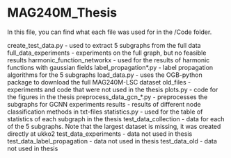 # MAG240M_Thesis
In this file, you can find what each file was used for in the /Code folder.

create_test_data.py - used to extract 5 subgraphs from the full data
full_data_experiments - experiments on the full graph, but no feasible results
harmonic_function_networkx - used for the results of harmonic functions with gaussian fields
label_propagation*.py - label propagation algorithms for the 5 subgraphs
load_data.py - uses the OGB-python package to download the full MAG240M-LSC dataset
old_files - experiments and code that were not used in the thesis
plots.py - code for the figures in the thesis
preprocess_data_gcn_*.py - preprocesses the subgraphs for GCNN experiments
results - results of different node classification methods in txt-files
statistics.py - used for the table of statistics of each subgraph in the thesis
test_data_collection - data for each of the 5 subgraphs. Note that the largest dataset is missing, it was created directly at ukko2
test_data_experiments - data not used in thesis
test_data_label_propagation - data not used in thesis
test_data_old - data not used in thesis

